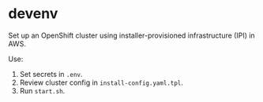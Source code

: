 # devenv

Set up an OpenShift cluster using installer-provisioned infrastructure (IPI) in AWS.

Use:

1. Set secrets in `.env`.
1. Review cluster config in `install-config.yaml.tpl`.
1. Run `start.sh`.
